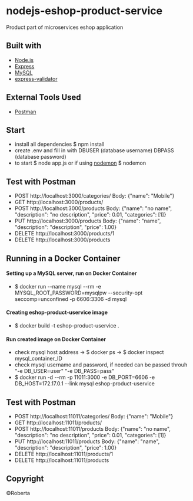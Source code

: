 # nodejs-eshop-product-service

Product part of microservices eshop application

## Built with
* [Node.js](https://nodejs.org/)
* [Express](https://expressjs.com/)
* [MySQL](https://www.mysql.com/)
* [express-validator](https://express-validator.github.io/docs/)

## External Tools Used
* [Postman](https://www.getpostman.com/)

## Start
* install all dependencies $ npm install
* create .env and fill in with DBUSER (database username) DBPASS (database password)
* to start $ node app.js or if using [nodemon](https://nodemon.io/) $ nodemon

## Test with Postman
* POST http://localhost:3000/categories/ Body: {"name": "Mobile"}
* GET http://localhost:3000/products/
* POST http://localhost:3000/products Body: {"name": "no name", "description": "no description", "price": 0.01, "categories": [1]}
* PUT http://localhost:3000/products Body: {"name": "name", "description": "description", "price": 1.00}
* DELETE http://localhost:3000/products/1
* DELETE http://localhost:3000/products 

## Running in a Docker Container
#### Setting up a MySQL server, run on Docker Container
* $ docker run --name mysql --rm -e MYSQL_ROOT_PASSWORD=mysqlpw --security-opt seccomp=unconfined -p 6606:3306 -d mysql

#### Creating eshop-product-uservice image
* $ docker build -t eshop-product-uservice .

#### Run created image on Docker Container 
* check mysql host address -> $ docker ps -> $ docker inspect mysql_container_ID
* check mysql username and password, if needed can be passed throuh "-e DB_USER=user" "-e DB_PASS=pass"
* $ docker run -d --rm -p 11011:3000 -e DB_PORT=6606 -e DB_HOST=172.17.0.1 --link mysql eshop-product-uservice

## Test with Postman
* POST http://localhost:11011/categories/ Body: {"name": "Mobile"}
* GET http://localhost:11011/products/
* POST http://localhost:11011/products Body: {"name": "no name", "description": "no description", "price": 0.01, "categories": [1]}
* PUT http://localhost:11011/products Body: {"name": "name", "description": "description", "price": 1.00}
* DELETE http://localhost:11011/products/1
* DELETE http://localhost:11011/products 

## Copyright
©Roberta